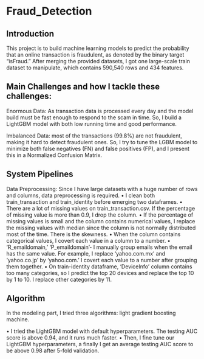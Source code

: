 # Fraud_Detection

## Introduction
This project is to build machine learning models to predict the probability that an online transaction is fraudulent, as denoted by the binary target “isFraud.” 
After merging the provided datasets, I got one large-scale train dataset to manipulate, which contains 590,540 rows and 434 features.

## Main Challenges and how I tackle these challenges:

Enormous Data: As transaction data is processed every day and the model build must be fast enough to respond to the scam in time. So, I build a LightGBM model with both low running time and good performance.

Imbalanced Data: most of the transactions (99.8%) are not fraudulent, making it hard to detect fraudulent ones. So, I try to tune the LGBM model to minimize both false negatives (FN) and false positives (FP), and I present this in a Normalized Confusion Matrix.

## System Pipelines

Data Preprocessing: Since I have large datasets with a huge number of rows and columns, data preprocessing is required.
• I clean both train_transaction and train_identity before emerging two dataframes.
• There are a lot of missing values on train_transaction.csv. If the percentage of missing value is more than 0.9, I drop the column.
• If the percentage of missing values is small and the column contains numerical values, I replace the missing values with median since the column is not normally distributed most of the time. There is the skewness.
• When the column contains categorical values, I covert each value in a column to a number.
• ‘R_emaildomain,’ ‘P_emaildomain’- I manually group emails when the email has the same value. For example, I replace ‘yahoo.com.mx’ and ‘yahoo.co.jp’ by ‘yahoo.com.’ I covert each value to a number after grouping them together.
• On train-identity dataframe, ‘DeviceInfo’ column contains too many categories, so I predict the top 20 devices and replace the top 10 by 1 to 10. I replace other categories by 11.

## Algorithm

In the modeling part, I tried three algorithms: light gradient boosting machine.

• I tried the LightGBM model with default hyperparameters. The testing AUC score is above 0.94, and it runs much faster.
• Then, I fine tune our LightGBM hyperparameters, a finally I get an average testing AUC score to be above 0.98 after 5-fold validation. 

